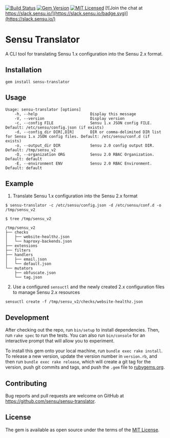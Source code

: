 [![Build Status](https://travis-ci.org/sensu/sensu-translator.svg?branch=master)](https://travis-ci.org/sensu/sensu-translator)
[![Gem Version](https://img.shields.io/gem/v/sensu-translator.svg)](https://github.com/sensu/sensu-translator/blob/master/CHANGELOG.md)
[![MIT Licensed](https://img.shields.io/github/license/sensu/sensu-translator.svg)](https://raw.githubusercontent.com/sensu/sensu-translator/master/LICENSE)
[![Join the chat at https://slack.sensu.io/](https://slack.sensu.io/badge.svg)](https://slack.sensu.io/)

# Sensu Translator

A CLI tool for translating Sensu 1.x configuration into the Sensu 2.x format.

## Installation

`gem install sensu-translator`

## Usage

```
Usage: sensu-translator [options]
    -h, --help                       Display this message
    -V, --version                    Display version
    -c, --config FILE                Sensu 1.x JSON config FILE. Default: /etc/sensu/config.json (if exists)
    -d, --config_dir DIR[,DIR]       DIR or comma-delimited DIR list for Sensu 1.x JSON config files. Default: /etc/sensu/conf.d (if exists)
    -o, --output_dir DIR             Sensu 2.0 config output DIR. Default: /tmp/sensu_v2
    -O, --organization ORG           Sensu 2.0 RBAC Organization. Default: default
    -E, --environment ENV            Sensu 2.0 RBAC Environment. Default: default
```

## Example

1. Translate Sensu 1.x configuration into the Sensu 2.x format

```
$ sensu-translator -c /etc/sensu/config.json -d /etc/sensu/conf.d -o /tmp/sensu_v2

$ tree /tmp/sensu_v2

/tmp/sensu_v2
├── checks
│   ├── website-healthz.json
│   └── haproxy-backends.json
├── extensions
├── filters
├── handlers
│   ├── email.json
│   └── default.json
└── mutators
    ├── obfuscate.json
    └── tag.json
```

2. Use a configured `sensuctl` and the newly created 2.x configuration files to manage Sensu 2.x resources

```
sensuctl create -f /tmp/sensu_v2/checks/website-healthz.json
```

## Development

After checking out the repo, run `bin/setup` to install dependencies. Then, run `rake spec` to run the tests. You can also run `bin/console` for an interactive prompt that will allow you to experiment.

To install this gem onto your local machine, run `bundle exec rake install`. To release a new version, update the version number in `version.rb`, and then run `bundle exec rake release`, which will create a git tag for the version, push git commits and tags, and push the `.gem` file to [rubygems.org](https://rubygems.org).

## Contributing

Bug reports and pull requests are welcome on GitHub at https://github.com/sensu/sensu-translator.

## License

The gem is available as open source under the terms of the [MIT License](http://opensource.org/licenses/MIT).
